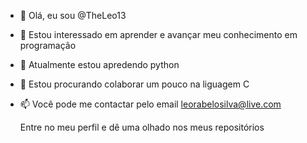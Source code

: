 - 👋 Olá, eu sou @TheLeo13
- 👀 Estou interessado em aprender e avançar meu conhecimento em programação
- 🌱 Atualmente estou apredendo python 
- 💞️ Estou procurando colaborar um pouco na liguagem C
- 📫 Você pode me contactar pelo email leorabelosilva@live.com

  Entre no meu perfil e dê uma olhado nos meus repositórios 
